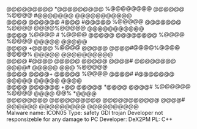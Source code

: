 @@@@@@@@@   *@@@@@@@@@    %@@@@@@@@    @@@@@@   %@@@@   #@@@@@@@   @@@@@@@@@@@                                                
  @@@@     @@@@@@ #@@@  #@@@@@ %@@@@@  @@@@@@@  %@@@@  @@@@%@@@@@  @@@@@@@@@@@                                                
  @@@@    %@@@@      # %@@@@     @@@@@ @@@@@@@@ %@@@@ %@@@@  @@@@@ @@@@@                                                      
  @@@@   +@@@@         %@@@@     @@@@@ @@@@#@@@@%@@@@ @@@@%  @@@@@ @@@@@@@@@@                                                 
  @@@@   #@@@@         @@@@@     @@@@@ @@@@# @@@@@@@@ @@@@#  @@@@@ @@@  %@@@@@                                                
  @@@@    @@@@+        @@@@@     %@@@@ @@@@# #@@@@@@@ @@@@@  @@@@@        @@@@                                                
  @@@@    @@@@@@   +@@  @@@@@   *@@@@  @@@@#  %@@@@@@ %@@@@  @@@@  @@%   *@@@@                                                
 @@@@@@@@   @@@@@@@@@@   @@@@@@@@@@@   @@@@#   @@@@@@  @@@@@@@@@   @@@@@@@@@@      
 Malware name: ICON05
 Type: safety GDI trojan
 Developer not responsizeble for any damage to PC
 Developer: DeX2PM
 PL: C++
